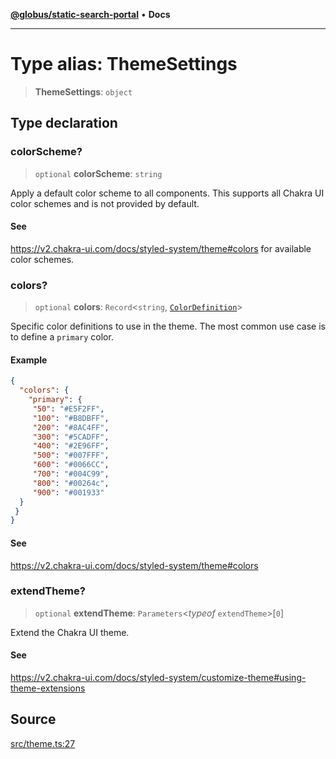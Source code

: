 [**@globus/static-search-portal**](../../README.md) • **Docs**

***

# Type alias: ThemeSettings

> **ThemeSettings**: `object`

## Type declaration

### colorScheme?

> `optional` **colorScheme**: `string`

Apply a default color scheme to all components.
This supports all Chakra UI color schemes and is not provided by default.

#### See

https://v2.chakra-ui.com/docs/styled-system/theme#colors for available color schemes.

### colors?

> `optional` **colors**: `Record`\<`string`, [`ColorDefinition`](ColorDefinition.md)\>

Specific color definitions to use in the theme.
The most common use case is to define a `primary` color.

#### Example

```json
{
  "colors": {
    "primary": {
     "50": "#E5F2FF",
     "100": "#B8DBFF",
     "200": "#8AC4FF",
     "300": "#5CADFF",
     "400": "#2E96FF",
     "500": "#007FFF",
     "600": "#0066CC",
     "700": "#004C99",
     "800": "#00264c",
     "900": "#001933"
  }
 }
}
```

#### See

https://v2.chakra-ui.com/docs/styled-system/theme#colors

### extendTheme?

> `optional` **extendTheme**: `Parameters`\<*typeof* `extendTheme`\>\[`0`\]

Extend the Chakra UI theme.

#### See

https://v2.chakra-ui.com/docs/styled-system/customize-theme#using-theme-extensions

## Source

[src/theme.ts:27](https://github.com/globus/static-search-portal/blob/427d9e768bedde4f5dc3d367aa2f475355b36dde/src/theme.ts#L27)
